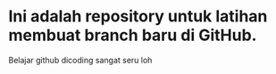 # Ini adalah repository untuk latihan membuat branch baru di GitHub.
Belajar github dicoding sangat seru loh
